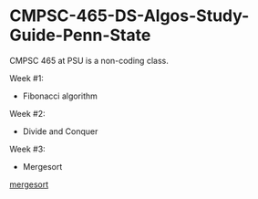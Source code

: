 # CMPSC-465-DS-Algos-Study-Guide-Penn-State

CMPSC 465 at PSU is a non-coding class.

Week #1:
- Fibonacci algorithm

Week #2:
 - Divide and Conquer
 
Week #3:
 - Mergesort
 
  [mergesort](mergesort/mergesort.md)

